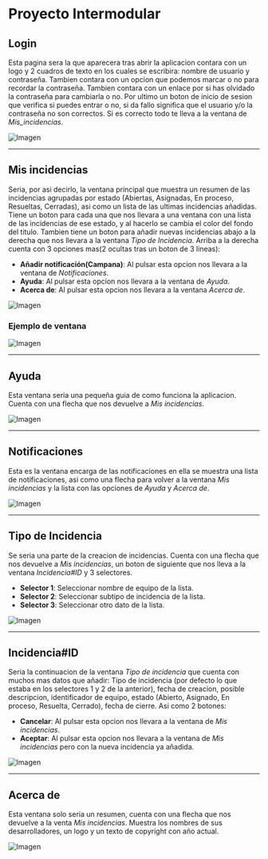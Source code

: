 # Proyecto Intermodular

## Login
Esta pagina sera la que aparecera tras abrir la aplicacion contara con un logo y 2 cuadros de texto en los cuales se escribira: nombre de usuario y contraseña. Tambien contara con un opcion que podemos marcar o no para recordar la contraseña. Tambien contara con un enlace por si has olvidado la contraseña para cambiarla o no. Por ultimo un boton de inicio de sesion que verifica si puedes entrar o no, si da fallo significa que el usuario y/o la contraseña no son correctos. Si es correcto todo te lleva a la ventana de _Mis_incidencias_.

![Imagen](Python/Login.png)

___

## Mis incidencias
Seria, por asi decirlo, la ventana principal que muestra un resumen de las incidencias agrupadas por estado (Abiertas, Asignadas, En proceso, Resueltas, Cerradas), asi como un lista de las ultimas incidencias añadidas. Tiene un boton para cada una que nos llevara a una ventana con una lista de las incidencias de ese estado, y al hacerlo se cambia el color del fondo del titulo. Tambien tiene un boton para añadir nuevas incidencias abajo a la derecha que nos llevara a la ventana _Tipo de Incidencia_. Arriba a la derecha cuenta con 3 opciones mas(2 ocultas tras un boton de 3 lineas):

- __Añadir notificación(Campana)__: Al pulsar esta opcion nos llevara a la ventana de _Notificaciones_.
- __Ayuda__: Al pulsar esta opcion nos llevara a la ventana de _Ayuda_.
- __Acerca de__: Al pulsar esta opcion nos llevara a la ventana _Acerca de_.

![Imagen](Python/Mis_incidencias.png)

### Ejemplo de ventana

![Imagen](Python/Incidencias_abiertas.png)

___

## Ayuda
Esta ventana seria una pequeña guia de como funciona la aplicacion. Cuenta con una flecha que nos devuelve a _Mis incidencias_.

![Imagen](Python/Ayuda.png)

___

## Notificaciones
Esta es la ventana encarga de las notificaciones en ella se muestra una lista de notificaciones, asi como una flecha para volver a la ventana _Mis incidencias_ y la lista con las opciones de _Ayuda_ y _Acerca de_.

![Imagen](Python/Notificaciones.png)

___

## Tipo de Incidencia
Se seria una parte de la creacion de incidencias. Cuenta con una flecha que nos devuelve a _Mis incidencias_, un boton de siguiente que nos lleva a la ventana _Incidencia#ID_ y 3 selectores.

- __Selector 1__: Seleccionar nombre de equipo de la lista.
- __Selector 2__: Seleccionar subtipo de incidencia de la lista.
- __Selector 3__: Seleccionar otro dato de la lista.

![Imagen](Python/Tipo_incidencia.png)

___

## Incidencia#ID
Seria la continuacion de la ventana _Tipo de incidencia_ que cuenta con muchos mas datos que añadir: Tipo de incidencia (por defecto lo que estaba en los selectores 1 y 2 de la anterior), fecha de creacion, posible descripcion, identificador de equipo, estado (Abierto, Asignado, En proceso, Resuelta, Cerrado), fecha de cierre. Asi como 2 botones:

- __Cancelar__: Al pulsar esta opcion nos llevara a la ventana de _Mis incidencias_.
- __Aceptar__: Al pulsar esta opcion nos llevara a la ventana de _Mis incidencias_ pero con la nueva incidencia ya añadida.

![Imagen](Python/IncidenciaID.png)

___

## Acerca de
Esta ventana solo seria un resumen, cuenta con una flecha que nos devuelve a la venta _Mis incidencias_. Muestra los nombres de sus desarrolladores, un logo y un texto de copyright con año actual.

![Imagen](Python/Acerca_de.png)
